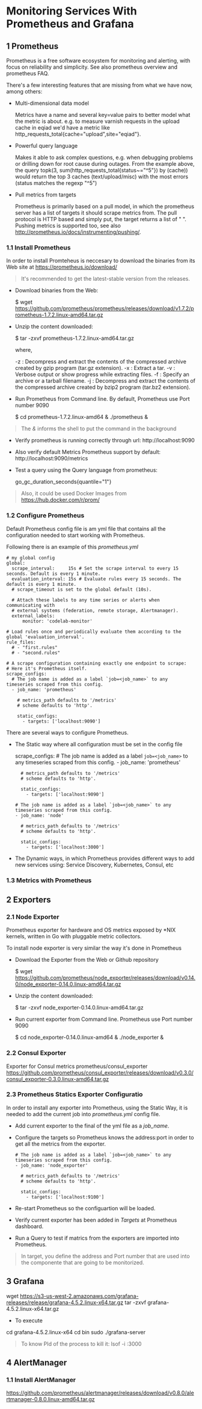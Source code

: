 # Monitoring Services With Prometheus and Grafana

## 1 Prometheus

Prometheus is a free software ecosystem for monitoring and alerting, with focus on reliability and simplicity. See also prometheus overview and prometheus FAQ.

There's a few interesting features that are missing from what we have now, among others:

- Multi-dimensional data model

  Metrics have a name and several key=value pairs to better model what the metric is about. e.g. to measure varnish requests in the upload cache in eqiad we'd have a metric like http_requests_total{cache="upload",site="eqiad"}.

- Powerful query language

  Makes it able to ask complex questions, e.g. when debugging problems or drilling down for root cause during outages. From the example above, the query topk(3, sum(http_requests_total{status~="^5"}) by (cache)) would return the top 3 caches (text/upload/misc) with the most errors (status matches the regexp "^5")

- Pull metrics from targets

  Prometheus is primarily based on a pull model, in which the prometheus server has a list of targets it should scrape metrics from. The pull protocol is HTTP based and simply put, the target returns a list of "<metric> <value>". Pushing metrics is supported too, see also http://prometheus.io/docs/instrumenting/pushing/.


### 1.1 Install Prometheus 

In order to install Promteheus is neccesary to download the binaries from its Web site at https://prometheus.io/download/
> It's recommended to get the latest-stable version from the releases.

- Download binaries from the Web:

	$ wget https://github.com/prometheus/prometheus/releases/download/v1.7.2/prometheus-1.7.2.linux-amd64.tar.gz

- Unzip the content downloaded:

	$ tar -zxvf prometheus-1.7.2.linux-amd64.tar.gz
	
    where,

	-z : Decompress and extract the contents of the compressed archive created by gzip program (tar.gz extension).
	-x : Extract a tar.
	-v : Verbose output or show progress while extracting files.
	-f : Specify an archive or a tarball filename.
	-j : Decompress and extract the contents of the compressed archive created by bzip2 program (tar.bz2 extension).

- Run Prometheus from Command line. By default, Prometheus use Port number 9090

	$ cd prometheus-1.7.2.linux-amd64
	& ./prometheus &
	
> The *&* informs the shell to put the command in the background

- Verify prometheus is running correctly through url: http://localhost:9090

- Also verify default Metrics Prometheus support by default: http://localhost:9090/metrics

- Test a query using the Query language from prometheus:

	go_gc_duration_seconds{quantile="1"}
	
> Also, it could be used Docker Images from  https://hub.docker.com/r/prom/

### 1.2 Configure Prometheus

Default Prometheus config file is am yml file that contains all the configuration needed to start working with Prometheus.

Following there is an example of this *prometheus.yml*

	# my global config
	global:
	  scrape_interval:     15s # Set the scrape interval to every 15 seconds. Default is every 1 minute.
	  evaluation_interval: 15s # Evaluate rules every 15 seconds. The default is every 1 minute.
	  # scrape_timeout is set to the global default (10s).

	  # Attach these labels to any time series or alerts when communicating with
	  # external systems (federation, remote storage, Alertmanager).
	  external_labels:
		  monitor: 'codelab-monitor'

	# Load rules once and periodically evaluate them according to the global 'evaluation_interval'.
	rule_files:
	  # - "first.rules"
	  # - "second.rules"

	# A scrape configuration containing exactly one endpoint to scrape:
	# Here it's Prometheus itself.
	scrape_configs:
	  # The job name is added as a label `job=<job_name>` to any timeseries scraped from this config.
	  - job_name: 'prometheus'

		# metrics_path defaults to '/metrics'
		# scheme defaults to 'http'.

		static_configs:
		  - targets: ['localhost:9090']
		  		  
There are several ways to configure Prometheus. 

- The Static way where all configuration must be set in the config file

	scrape_configs:
	  # The job name is added as a label `job=<job_name>` to any timeseries scraped from this config.
	  - job_name: 'prometheus'

		# metrics_path defaults to '/metrics'
		# scheme defaults to 'http'.

		static_configs:
		  - targets: ['localhost:9090']
	
	  # The job name is added as a label `job=<job_name>` to any timeseries scraped from this config.
	  - job_name: 'node'

		# metrics_path defaults to '/metrics'
		# scheme defaults to 'http'.

		static_configs:
		  - targets: ['localhost:3000']

- The Dynamic ways, in which Prometheus provides different ways to add new services using: Service Discovery, Kubernetes, Consul, etc
		  
### 1.3 Metrics with Prometheus


## 2 Exporters

### 2.1 Node Exporter

Prometheus exporter for hardware and OS metrics exposed by *NIX kernels, written in Go with pluggable metric collectors.

To install node exporter is very similar the way it's done in Prometheus

- Download the Exporter from the Web or Github repository

	$ wget https://github.com/prometheus/node_exporter/releases/download/v0.14.0/node_exporter-0.14.0.linux-amd64.tar.gz

- Unzip the content downloaded:

	$ tar -zxvf node_exporter-0.14.0.linux-amd64.tar.gz

- Run current exporter from Command line.  Prometheus use Port number 9090

	$ cd node_exporter-0.14.0.linux-amd64
	& ./node_exporter &
	
### 2.2 Consul Exporter

Exporter for Consul metrics prometheus/consul_exporter
https://github.com/prometheus/consul_exporter/releases/download/v0.3.0/consul_exporter-0.3.0.linux-amd64.tar.gz

### 2.3 Prometheus Statics Exporter Configuratio 

In order to install any exporter into Prometheus, using the Static Way, it is needed to add the current job into *prometheus.yml* config file.

- Add current exporter to the final of the yml file as a *job_name*. 
- Configure the targets so Prometheus knows the address:port in order to get all the metrics from the exporter.

	  # The job name is added as a label `job=<job_name>` to any timeseries scraped from this config.
	  - job_name: 'node_exporter'

		# metrics_path defaults to '/metrics'
		# scheme defaults to 'http'.

		static_configs:
		  - targets: ['localhost:9100']
		  
- Re-start Prometheus so the configuartion will be loaded.
		  
- Verify current exporter has been added in *Targets* at Prometheus dashboard.

- Run a Query to test if matrics from the exporters are imported into Prometheus.


> In target, you define the address and Port number that are used into the componente that are going to be monitorized.		  
		  
## 3 Grafana


wget https://s3-us-west-2.amazonaws.com/grafana-releases/release/grafana-4.5.2.linux-x64.tar.gz
tar -zxvf grafana-4.5.2.linux-x64.tar.gz

- To execute 

cd grafana-4.5.2.linux-x64
cd bin
sudo ./grafana-server

> To know PId of the process to kill it: lsof -i :3000


## 4 AlertManager

### 1.1 Install AlertManager 

https://github.com/prometheus/alertmanager/releases/download/v0.8.0/alertmanager-0.8.0.linux-amd64.tar.gz


